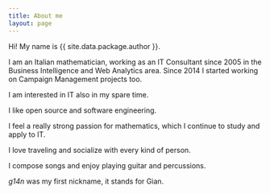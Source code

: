 ```yaml
---
title: About me
layout: page
---
```


Hi! My name is {{ site.data.package.author }}.

I am an Italian mathematician, working as an IT Consultant since 2005 in the Business Intelligence and Web Analytics area. Since 2014 I started working on Campaign Management projects too.

I am interested in IT also in my spare time.

I like open source and software engineering.

I feel a really strong passion for mathematics, which I continue to study and apply to IT.

I love traveling and socialize with every kind of person.

I compose songs and enjoy playing guitar and percussions.

*g14n* was my first nickname, it stands for Gian.

